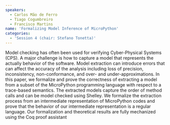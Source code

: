 ```yaml
---
speakers:
  - Carlos Mão de Ferro
  - Tiago Cogumbreiro
  - Francisco Martins 
name: 'Formalizing Model Inference of MicroPython'
categories:
  - 'Session 4 (chair: Stefano Tonetta)'
---
```



Model checking has often been used for verifying
Cyber-Physical Systems (CPS). A major challenge is how to
capture a model that represents the actually behavior of the software.
Model extraction can introduce errors that can affect the
accuracy of the analysis including loss of precision, inconsistency,
non-conformance, and over- and under-approximations.
In this paper, we formalize and prove the correctness of
extracting a model from a subset of the MicroPython programming
language with respect to a trace-based semantics. The extracted
models capture the order of method calls and can be model
checked using Shelley. We formalize the extraction process from
an intermediate representation of MicroPython codes and prove
that the behavior of our intermediate representation is a regular
language. Our formalization and theoretical results are fully
mechanized using the Coq proof assistant
